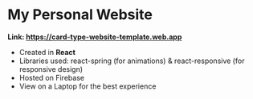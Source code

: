 # My Personal Website

**Link: https://card-type-website-template.web.app**

- Created in **React**
- Libraries used: react-spring (for animations) & react-responsive (for responsive design) 
- Hosted on Firebase
- View on a Laptop for the best experience

